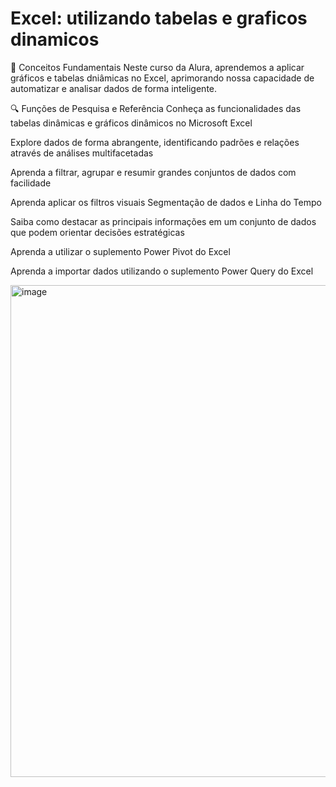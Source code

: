 # Excel: utilizando tabelas e graficos dinamicos

🧩 Conceitos Fundamentais
Neste curso da Alura, aprendemos a aplicar gráficos e tabelas dniâmicas no Excel, aprimorando nossa capacidade de automatizar e analisar dados de forma inteligente.

🔍 Funções de Pesquisa e Referência
Conheça as funcionalidades das tabelas dinâmicas e gráficos dinâmicos no Microsoft Excel

Explore dados de forma abrangente, identificando padrões e relações através de análises multifacetadas

Aprenda a filtrar, agrupar e resumir grandes conjuntos de dados com facilidade

Aprenda aplicar os filtros visuais Segmentação de dados e Linha do Tempo

Saiba como destacar as principais informações em um conjunto de dados que podem orientar decisões estratégicas

Aprenda a utilizar o suplemento Power Pivot do Excel

Aprenda a importar dados utilizando o suplemento Power Query do Excel

<img width="1457" height="787" alt="image" src="https://github.com/user-attachments/assets/5df9dd1c-2bfe-4a2e-b0c4-a3eb8b68ba3d" />
